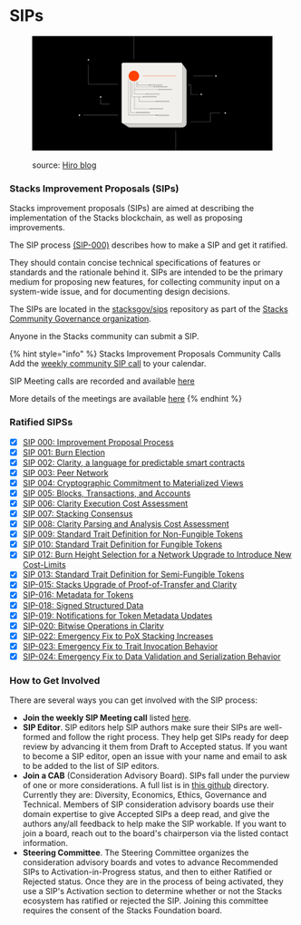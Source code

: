 # SIPs

<figure><img src="../.gitbook/assets/image (7) (1).png" alt=""><figcaption><p>source: <a href="https://www.hiro.so/blog/announcing-hiros-token-metadata-api">Hiro blog</a></p></figcaption></figure>

### Stacks Improvement Proposals (SIPs)

Stacks improvement proposals (SIPs) are aimed at describing the implementation of the Stacks blockchain, as well as proposing improvements.

The SIP process [(SIP-000)](https://github.com/stacksgov/sips/blob/main/sips/sip-000/sip-000-stacks-improvement-proposal-process.md) describes how to make a SIP and get it ratified.

They should contain concise technical specifications of features or standards and the rationale behind it. SIPs are intended to be the primary medium for proposing new features, for collecting community input on a system-wide issue, and for documenting design decisions.

The SIPs are located in the [stacksgov/sips](https://github.com/stacksgov/sips) repository as part of the [Stacks Community Governance organization](https://github.com/stacksgov).

Anyone in the Stacks community can submit a SIP.

{% hint style="info" %}
Stacks Improvement Proposals Community Calls Add the [weekly community SIP call](https://www.addevent.com/event/wS15955379) to your calendar.

SIP Meeting calls are recorded and available [here](https://www.youtube.com/playlist?list=PLg717Ri_rTnx5kuaWqp3cUAtwQk_yzslT)

More details of the meetings are available [here](https://github.com/stacksgov/sips/issues/79)
{% endhint %}

### Ratified SIPSs

* [x] [SIP 000: Improvement Proposal Process](https://github.com/stacksgov/sips/blob/main/sips/sip-000/sip-000-stacks-improvement-proposal-process.md)
* [x] [SIP 001: Burn Election](https://github.com/stacksgov/sips/blob/main/sips/sip-001/sip-001-burn-election.md)
* [x] [SIP 002: Clarity, a language for predictable smart contracts](https://github.com/stacksgov/sips/blob/main/sips/sip-002/sip-002-smart-contract-language.md)
* [x] [SIP 003: Peer Network](https://github.com/stacksgov/sips/blob/main/sips/sip-003/sip-003-peer-network.md)
* [x] [SIP 004: Cryptographic Commitment to Materialized Views](https://github.com/stacksgov/sips/blob/main/sips/sip-004/sip-004-materialized-view.md)
* [x] [SIP 005: Blocks, Transactions, and Accounts](https://github.com/stacksgov/sips/blob/main/sips/sip-005/sip-005-blocks-and-transactions.md)
* [x] [SIP 006: Clarity Execution Cost Assessment](https://github.com/stacksgov/sips/blob/main/sips/sip-006/sip-006-runtime-cost-assessment.md)
* [x] [SIP 007: Stacking Consensus](https://github.com/stacksgov/sips/blob/main/sips/sip-007/sip-007-stacking-consensus.md)
* [x] [SIP 008: Clarity Parsing and Analysis Cost Assessment](https://github.com/stacksgov/sips/blob/main/sips/sip-008/sip-008-analysis-cost-assessment.md)
* [x] [SIP 009: Standard Trait Definition for Non-Fungible Tokens](https://github.com/stacksgov/sips/blob/main/sips/sip-009/sip-009-nft-standard.md)
* [x] [SIP 010: Standard Trait Definition for Fungible Tokens](https://github.com/stacksgov/sips/blob/main/sips/sip-010/sip-010-fungible-token-standard.md)
* [x] [SIP 012: Burn Height Selection for a Network Upgrade to Introduce New Cost-Limits](https://github.com/stacksgov/sips/blob/main/sips/sip-012/sip-012-cost-limits-network-upgrade.md)
* [x] [SIP 013: Standard Trait Definition for Semi-Fungible Tokens](https://github.com/stacksgov/sips/blob/main/sips/sip-013/sip-013-semi-fungible-token-standard.md)
* [x] [SIP-015: Stacks Upgrade of Proof-of-Transfer and Clarity](https://github.com/stacksgov/sips/blob/main/sips/sip-015/sip-015-network-upgrade.md)
* [x] [SIP-016: Metadata for Tokens](https://github.com/stacksgov/sips/blob/main/sips/sip-016/sip-016-token-metadata.md)
* [x] [SIP-018: Signed Structured Data](https://github.com/stacksgov/sips/blob/main/sips/sip-018/sip-018-signed-structured-data.md)
* [x] [SIP-019: Notifications for Token Metadata Updates](https://github.com/stacksgov/sips/blob/main/sips/sip-019/sip-019-token-metadata-update-notifications.md)
* [x] [SIP-020: Bitwise Operations in Clarity](https://github.com/stacksgov/sips/blob/main/sips/sip-020/sip-020-bitwise-ops.md)
* [x] [SIP-022: Emergency Fix to PoX Stacking Increases](https://github.com/stacksgov/sips/blob/main/sips/sip-022/sip-022-emergency-pox-fix.md)
* [x] [SIP-023: Emergency Fix to Trait Invocation Behavior](https://github.com/stacksgov/sips/blob/main/sips/sip-023/sip-023-emergency-fix-traits.md)
* [x] [SIP-024: Emergency Fix to Data Validation and Serialization Behavior](https://github.com/stacksgov/sips/blob/main/sips/sip-024/sip-024-least-supertype-fix.md)

### How to Get Involved

There are several ways you can get involved with the SIP process:

* **Join the weekly SIP Meeting call** listed [here](https://community.stacks.org/events).
* **SIP Editor**. SIP editors help SIP authors make sure their SIPs are well-formed and follow the right process. They help get SIPs ready for deep review by advancing it them from Draft to Accepted status. If you want to become a SIP editor, open an issue with your name and email to ask to be added to the list of SIP editors.
* **Join a CAB** (Consideration Advisory Board). SIPs fall under the purview of one or more considerations. A full list is in [this github](https://github.com/stacksgov/sips/tree/main/considerations) directory. Currently they are: Diversity, Economics, Ethics, Governance and Technical. Members of SIP consideration advisory boards use their domain expertise to give Accepted SIPs a deep read, and give the authors any/all feedback to help make the SIP workable. If you want to join a board, reach out to the board's chairperson via the listed contact information.
* **Steering Committee**. The Steering Committee organizes the consideration advisory boards and votes to advance Recommended SIPs to Activation-in-Progress status, and then to either Ratified or Rejected status. Once they are in the process of being activated, they use a SIP's Activation section to determine whether or not the Stacks ecosystem has ratified or rejected the SIP. Joining this committee requires the consent of the Stacks Foundation board.
